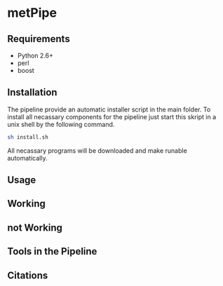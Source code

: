 # metPipe

## Requirements

  - Python 2.6+
  - perl
  - boost

## Installation

The pipeline provide an automatic installer script in the main folder. To install all necassary components for the pipeline just start this skript in a unix shell by the following command.

```bash
sh install.sh
```

All necassary programs will be downloaded and make runable automatically.

## Usage

## Working


## not Working


## Tools in the Pipeline
	
  
## Citations
